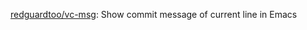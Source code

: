 

[redguardtoo/vc-msg](https://github.com/redguardtoo/vc-msg): Show commit message of current line in Emacs




